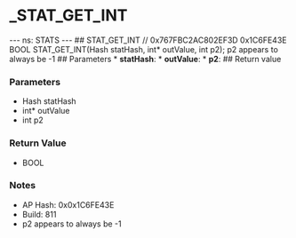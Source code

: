 # _STAT_GET_INT

--- ns: STATS --- ## STAT_GET_INT  // 0x767FBC2AC802EF3D 0x1C6FE43E BOOL STAT_GET_INT(Hash statHash, int* outValue, int p2);  p2 appears to always be -1  ## Parameters * **statHash**: * **outValue**: * **p2**:  ## Return value

### Parameters
* Hash statHash
* int* outValue
* int p2

### Return Value
* BOOL

### Notes
* AP Hash: 0x0x1C6FE43E
* Build: 811
* p2 appears to always be -1


